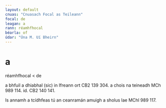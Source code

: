 ```yaml
---
layout: default
cnuas: "Cnuasach Focal as Teileann"
focal: de
leagan: a
rann: réamhfhocal
béarla: of
údar: "Úna M. Uí Bheirn"
---
```


# a

réamhfhocal < de

a bhfuil a dhiabhal (sic) in Ifreann ort CB2 139 304. a
chois na teineadh MCh 989 114.  id. CB2 140 141. 

Is annamh a tcídhfeas tú an ceanramán amuigh a sholus 
lae MChl 989 117.

